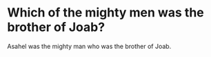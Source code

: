 # Which of the mighty men was the brother of Joab?

Asahel was the mighty man who was the brother of Joab.
